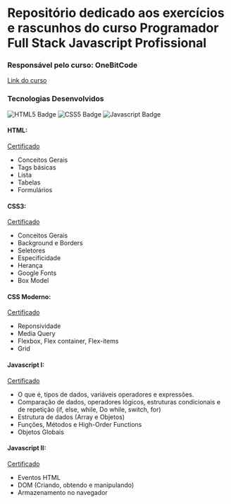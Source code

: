 # Repositório dedicado aos exercícios e rascunhos do curso Programador Full Stack Javascript Profissional
### Responsável pelo curso: OneBitCode 
[Link do curso](https://programador.onebitcode.com/)

### Tecnologias Desenvolvidos
![HTML5 Badge](https://shields.io./badge/-HTML%205-orange)
![CSS5 Badge](https://shields.io./badge/-CSS3-blue)
![Javascript Badge](https://shields.io./badge/-Javascript-yellow)

#### HTML:
[Certificado](https://drive.google.com/file/d/1qVywIVbn-t-t-9u3dSk0XGrD_sHVnbup/view?usp=share_link)
- Conceitos Gerais
- Tags básicas
- Lista
- Tabelas
- Formulários

#### CSS3:
[Certificado](https://drive.google.com/file/d/1osOar-ydWuSpgPn-4u-rVOvXl3iQ-fGe/view?usp=sharing)
- Conceitos Gerais
- Background e Borders
- Seletores
- Especificidade
- Herança
- Google Fonts
- Box Model

#### CSS Moderno:
[Certificado](https://drive.google.com/file/d/1YuTw6HZMvQ4-_tUTXIw86b-lgfJKp_AW/view?usp=share_link)
 - Reponsividade
 - Media Query
 - Flexbox, Flex container, Flex-items
 - Grid

#### Javascript I:
[Certificado](https://drive.google.com/file/d/16-4Fo61B-7shKmUPkw7sqYJVMJ8op2sn/view?usp=sharing)
 - O que é, tipos de dados, variáveis operadores e expressões.  
 - Comparação de dados, operadores lógicos, estruturas condicionais e de repetição (if, else, while, Do while, switch, for)
 - Estrutura de dados (Array e Objetos)
 - Funções, Métodos e High-Order Functions
 - Objetos Globais

 #### Javascript II:
[Certificado](https://drive.google.com/file/d/1r1nKPXeE7e1hYfdhpDJHK2jDFop3zeu_/view?usp=share_link)
 - Eventos HTML 
 - DOM (Criando, obtendo e manipulando)
 - Armazenamento no navegador